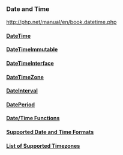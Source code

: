 ### Date and Time

http://php.net/manual/en/book.datetime.php

#### [DateTime](./1-DateTime/README.md)
#### [DateTimeImmutable](./2-DateTimeImmutable/README.md)
#### [DateTimeInterface](http://php.net/manual/en/class.datetimeinterface.php)
#### [DateTimeZone](http://php.net/manual/en/class.datetimezone.php)
#### [DateInterval](http://php.net/manual/en/class.dateinterval.php)
#### [DatePeriod](http://php.net/manual/en/class.dateperiod.php)
#### [Date/Time Functions](http://php.net/manual/en/ref.datetime.php)
#### [Supported Date and Time Formats](http://php.net/manual/en/datetime.formats.php)
#### [List of Supported Timezones](http://php.net/manual/en/timezones.php)